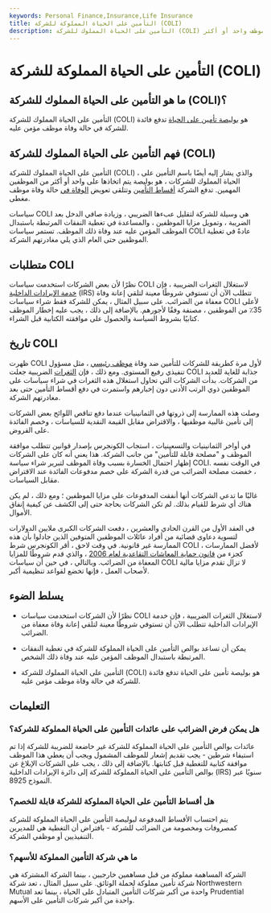 ```yaml
---
keywords: Personal Finance,Insurance,Life Insurance
title: التأمين على الحياة المملوكة للشركة (COLI)
description: التأمين على الحياة المملوك للشركة (COLI) هو نوع من السياسة التي تشتريها الشركات للتأمين ضد وفاة موظف واحد أو أكثر.
---
```


# التأمين على الحياة المملوكة للشركة (COLI)
## ما هو التأمين على الحياة المملوك للشركة (COLI)؟

التأمين على الحياة المملوك للشركة (COLI) هو [بوليصة تأمين على الحياة](/lifeinsurance) تدفع فائدة للشركة في حالة وفاة موظف مؤمن عليه.

## فهم التأمين على الحياة المملوك للشركة (COLI)

التأمين على الحياة المملوك للشركة (COLI) ، والذي يشار إليه أيضًا باسم التأمين على الحياة المملوك للشركات ، هو بوليصة يتم اتخاذها على واحد أو أكثر من الموظفين المهمين. تدفع الشركة [أقساط التأمين](/insurance-premium) وتتلقى تعويض [الوفاة في](/deathbenefit) حالة وفاة موظف مغطى.

سياسات COLI هي وسيلة للشركة لتقليل عبءها الضريبي ، وزيادة صافي الدخل بعد الضريبة ، وتمويل مزايا الموظفين ، والمساعدة في تغطية النفقات المرتبطة باستبدال الموظف المؤمن عليه عند وفاة ذلك الموظف. تستمر سياسات COLI عادةً في تغطية الموظفين حتى العام الذي يلي مغادرتهم الشركة.

## متطلبات COLI

نظرًا لأن بعض الشركات استخدمت سياسات COLI لاستغلال الثغرات الضريبية ، فإن [خدمة الإيرادات الداخلية](/irs) (IRS) تتطلب الآن أن تستوفي شروطًا معينة لتلقي إعانة وفاة معفاة من الضرائب. على سبيل المثال ، يمكن للشركة فقط شراء سياسات COLI لأعلى 35٪ من الموظفين ، مصنفة وفقًا لأجورهم. بالإضافة إلى ذلك ، يجب عليه إخطار الموظف كتابيًا بشروط السياسة والحصول على موافقته الكتابية قبل الشراء.

## تاريخ COLI

ظهرت COLI لأول مرة كطريقة للشركات للتأمين ضد وفاة [موظف رئيسي](/key-employee) ، مثل مسؤول تنفيذي رفيع المستوى. ومع ذلك ، فإن [الثغرات](/loophole) الضريبية جعلت COLI جذابة للغاية للعديد من الشركات. بدأت الشركات التي تحاول استغلال هذه الثغرات في شراء سياسات على الموظفين ذوي الرتب الأدنى دون إخبارهم واستمرت في دفع أقساط التأمين حتى بعد مغادرتهم الشركة.

وصلت هذه الممارسة إلى ذروتها في الثمانينيات عندما دفع تناقص اللوائح بعض الشركات إلى تأمين غالبية موظفيها ، والاقتراض مقابل القيمة النقدية للسياسات ، وخصم الفائدة على القروض.

في أواخر الثمانينيات والتسعينيات ، استجاب الكونجرس بإصدار قوانين تتطلب موافقة الموظف و "مصلحة قابلة للتأمين" من جانب الشركة. هذا يعني أنه كان على الشركات إظهار احتمال الخسارة بسبب وفاة الموظف لتبرير شراء سياسة COLI. في الوقت نفسه ، خفضت مصلحة الضرائب من قدرة الشركة على خصم مدفوعات الفائدة عند الاقتراض مقابل السياسات.

غالبًا ما تدعي الشركات أنها أنفقت المدفوعات على مزايا الموظفين ؛ ومع ذلك ، لم يكن هناك أي شرط للقيام بذلك. لم تكن الشركات بحاجة حتى إلى الكشف عن كيفية إنفاق الأموال.

في العقد الأول من القرن الحادي والعشرين ، دفعت الشركات الكبرى ملايين الدولارات لتسوية دعاوى قضائية من أفراد عائلات الموظفين المتوفين الذين جادلوا بأن هذه الممارسة غير قانونية. في وقت لاحق ، أقر الكونجرس شرط COLI لأفضل الممارسات ، كجزء من [قانون حماية المعاشات التقاعدية لعام 2006](/pensionprotectionact2006) ، والذي قدم شروطًا للمزايا المعفاة من الضرائب. وبالتالي ، في حين أن سياسات COLI لا تزال تقدم مزايا مالية لأصحاب العمل ، فإنها تخضع لقواعد تنظيمية أكبر.

## يسلط الضوء

- نظرًا لأن الشركات استخدمت سياسات COLI لاستغلال الثغرات الضريبية ، فإن خدمة الإيرادات الداخلية تتطلب الآن أن تستوفي شروطًا معينة لتلقي إعانة وفاة معفاة من الضرائب.

- يمكن أن تساعد بوالص التأمين على الحياة المملوكة للشركة في تغطية النفقات المرتبطة باستبدال الموظف المؤمن عليه عند وفاة ذلك الشخص.

- التأمين على الحياة المملوك للشركة (COLI) هو بوليصة تأمين على الحياة تدفع فائدة للشركة في حالة وفاة موظف مؤمن عليه.

## التعليمات

### هل يمكن فرض الضرائب على عائدات التأمين على الحياة المملوكة للشركة؟

عائدات بوالص التأمين على الحياة المملوكة للشركة غير خاضعة للضريبة للشركة إذا تم استيفاء شرطين - يجب تقديم إشعار للموظف المشمول ويجب أن يعطي هذا الموظف موافقة كتابية للتغطية قبل كتابتها. بالإضافة إلى ذلك ، يجب على الشركات الإبلاغ عن بوالص التأمين على الحياة المملوكة للشركة إلى دائرة الإيرادات الداخلية (IRS) سنويًا عبر النموذج 8925.

### هل أقساط التأمين على الحياة المملوكة للشركة قابلة للخصم؟

يتم احتساب الأقساط المدفوعة لبوليصة التأمين على الحياة المملوكة للشركة كمصروفات ومخصومة من الضرائب للشركة - بافتراض أن التغطية هي للمديرين التنفيذيين أو موظفي الشركة.

### ما هي شركة التأمين المملوكة للأسهم؟

الشركة المساهمة مملوكة من قبل مساهمين خارجيين ، بينما الشركة المشتركة هي شركة تأمين مملوكة لحملة الوثائق. على سبيل المثال ، تعد شركة Northwestern Mutual واحدة من أكبر شركات التأمين المتبادل على الحياة ، بينما تعد Prudential واحدة من أكبر شركات التأمين على الأسهم.

